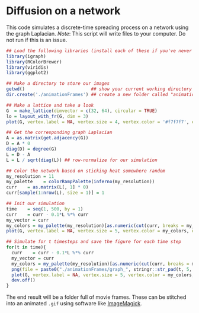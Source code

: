 # Diffusion on a network
This code simulates a discrete-time spreading process on a network using the graph Laplacian. *Note*: 
This script will write files to your computer. Do not run if this is an issue.

```r
## Load the following libraries (install each of these if you've never used them before)
library(igraph)
library(RColorBrewer)
library(viridis)
library(ggplot2)

## Make a directory to store our images
getwd()                         ## show your current working directory
dir.create('./animationFrames') ## create a new folder called "animationFrames in your current working directory

## Make a lattice and take a look
G  = make_lattice(dimvector = c(32, 64), circular = TRUE)
lo = layout_with_fr(G, dim = 3)
plot(G, vertex.label = NA, vertex.size = 4, vertex.color = '#f7f7f7', edge.color = '#000000', layout = lo)

## Get the corresponding graph Laplacian
A = as.matrix(get.adjacency(G))
D = A * 0
diag(D) = degree(G)
L = D - A
L = L / sqrt(diag(L)) ## row-normalize for our simulation

## Color the network based on sticking heat somewhere random
my_resolution = 11
my_palette    = colorRampPalette(inferno(my_resolution))
curr    = as.matrix(L[, 1] * 0)
curr[sample(1:nrow(L), size = 1)] = 1

## Init our simulation
time    = seq(1, 500, by = 1)
curr    = curr - 0.1*L %*% curr
my_vector = curr
my_colors = my_palette(my_resolution)[as.numeric(cut(curr, breaks = my_resolution))]
plot(G, vertex.label = NA, vertex.size = 5, vertex.color = my_colors, edge.color = '#000000', layout = lo)

## Simulate for t timesteps and save the figure for each time step
for(t in time){
  curr    = curr - 0.1*L %*% curr
  my_vector = curr
  my_colors = my_palette(my_resolution)[as.numeric(cut(curr, breaks = my_resolution))]
  png(file = paste0("./animationFrames/graph_", stringr::str_pad(t, 5, pad = "0"), ".png"))
  plot(G, vertex.label = NA, vertex.size = 5, vertex.color = my_colors, edge.color = '#000000', layout = lo)
  dev.off()
}
```

The end result will be a folder full of movie frames. These can be stitched into an animated `.gif` using software like [ImageMagick](https://imagemagick.org/index.php).
